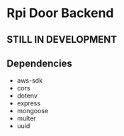 # Rpi Door Backend
## **STILL IN DEVELOPMENT**

## Dependencies
- aws-sdk
- cors
- dotenv
- express
- mongoose
- multer
- uuid

